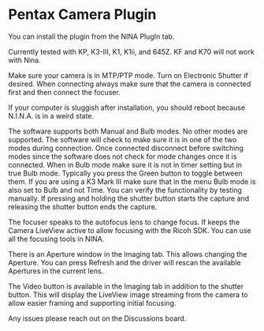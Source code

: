 ﻿# Pentax Camera Plugin

You can install the plugin from the NINA PlugIn tab.

Currently tested with KP, K3-III, K1, K1ii, and 645Z.  KF and K70 will not work with Nina. 

Make sure your camera is in MTP/PTP mode.  Turn on Electronic Shutter if desired.  When connecting always make sure that the camera is connected first and then connect the focuser.

If your computer is sluggish after installation, you should reboot because N.I.N.A. is in a weird state.

The software supports both Manual and Bulb modes.  No other modes are supported.  The software will check to make sure it is in one of the two modes during connection.  Once connected disconnect before switching modes since the software does not check for mode changes once it is connected. When in Bulb mode make sure it is not in timer setting but in true Bulb mode.  Typically you press the Green button to toggle between them.  If you are using a K3 Mark III make sure that in the menu Bulb mode is also set to Bulb and not Time.  You can verify the functionality by testing manually.  If pressing and holding the shutter button starts the capture and releasing the shutter button ends the capture.

The focuser speaks to the autofocus lens to change focus.  If keeps the Camera LiveView active to allow focusing with the Ricoh SDK.  You can use all the focusing tools in NINA.  

There is an Aperture window in the Imaging tab.  This allows changing the Aperture.  You can press Refresh and the driver will rescan the available Apertures in the current lens.

The Video button is available in the Imaging tab in addition to the shutter button.  This will display the LiveView image streaming from the camera to allow easier framing and supporting initial focusing.

Any issues please reach out on the Discussions board.

